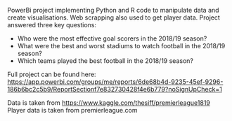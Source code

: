 PowerBi project implementing Python and R code to manipulate data and create visualisations. Web scrapping also used to get player data. Project answered three key questions:

- Who were the most effective goal scorers in the 2018/19 season?
- What were the best and worst stadiums to watch football in the 2018/19 season?
- Which teams played the best football in the 2018/19 season?

Full project can be found here:
https://app.powerbi.com/groups/me/reports/6de68b4d-9235-45ef-9296-186b6bc2c5b9/ReportSectionf7e832730428f4e6b779?noSignUpCheck=1

Data is taken from https://www.kaggle.com/thesiff/premierleague1819 
Player data is taken from premierleague.com

